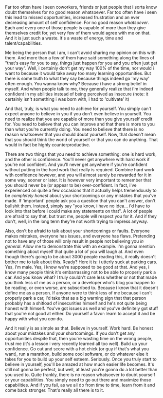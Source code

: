 Far too often have i seen coworkers, friends or just people that i sorta know doubt themselves for no good reason whatsoever.  Far too often have i seen this lead to missed opportunities, increased frustration and an ever decreasing amount of self confidence.  For no good reason *whatsoever*.  Each and every one of those people is capable of more than they give themselves credit for, yet very few of them would agree with me on that.  And it is just such a waste.  It's a waste of energy, time and talent/capabilities.

Me being the person that i am, i can't avoid sharing my opinion on this with them.  And more than a few of them have said something along the lines of "that's easy for you to say, things just happen for you and you often just get your way".  Well, i certainly don't get my way 100% of the time, nor would i want to because it would take away too many learning opportunities.  But there is some truth to what they say because things indeed go 'my way' often enough.  You wanna know why? Because i have a strong belief in myself.  And when people talk to me, they generally realize that i'm indeed confident in my abilities instead of being perceived as insecure (note: it certainly isn't something i was born with, i had to 'cultivate' it)

And that, truly, is what you need to achieve for yourself.  You simply can't expect anyone to believe in you if you don't even believe in yourself.  You need to realize that you are capable of more than you give yourself credit for.  You need to believe that you can improve and that there is more to you than what you're currently doing.  You need to believe that there is no reason whatsoever that you should doubt yourself.  Now, that doesn't mean that you should think the world of yourself or that you can do anything.  That would in fact be highly counterproductive.

There are two things that you need to achieve something: one is hard work, and the other is confidence.  You'll never get anywhere with hard work if you're not confident.  And you'll never get anywhere if you're confident without putting in the hard work that really is required.  Combine hard work with confidence however, and you will almost surely be rewarded for it in some way, sooner or later.  It is however very important to remember that you should never be (or appear to be) over-confident.  In fact, i've experienced on quite a few occasions that it actually helps tremendously to be *completely honest* about your shortcomings or any mistakes that you've made.  If 'important' people ask you a question that you can't answer, don't bullshit them.  Instead, simply say "you know, i have no idea... i'd have to look into that before i could make any statements on that".  A lot of people are afraid to say that, but trust me, people will respect you for it.  And if they don't, well, in the long term they're not worth trying to impress anyway.

Also, don't be afraid to talk about your shortcomings or faults.  Everyone makes mistakes, everyone has issues, and everyone has flaws.  Pretending not to have any of those will only result in people not believing you *in general*.  Allow me to demonstrate this with an example.  I'm gonna mention something about myself that quite a lot of you will laugh at.  And even though there's going to be about 3000 people reading this, it really doesn't bother me to talk about this.  Ready? Here it is: i utterly suck at parking cars.  Yes, i'm male.  Yes, i know we're supposed to be good at that.  And yes, i know many people think it's embarrassing not to be able to properly park a car.  And you know what? I truly couldn't care less whether or not that made you think less of me as a person, or a developer who's blog you happen to be reading, or even worse, are subscribed to.  Because i know that it doesn't define me as a person.  If anyone were to think less of me because i can't properly park a car, i'd take that as a big warning sign that that person probably has a shitload of insecurities himself and he's not quite being honest with himself.  You've got issues as well and you've definitely got stuff that you're not good at either.  Do yourself a favor: learn to accept it and be happy with what you *can* do.

And it really is as simple as that.  Believe in yourself.  Work hard.  Be honest about your mistakes and your shortcomings.  If you don't get any opportunities despite that, then you're wasting time on the wrong people, trust me (it's a lesson i very recently learned all too well).  Build up your confidence.  Go out and score with a hot chick (or guy if that's what you want), run a marathon, build some cool software, or do whatever else it takes for you to build up your self esteem.  Seriously.  Once you truly start to believe in yourself, you'll be amazed at how much easier life becomes.  It's still not gonna be perfect, but well, at least you're gonna do a lot better than you used to.  Quite frankly, there is no reason whatsoever to doubt yourself or your capabilities.  You simply need to go out there and maximize those capabilities.  And if you fail, as we all do from time to time, learn from it and come back stronger.  That's really all there is to it.